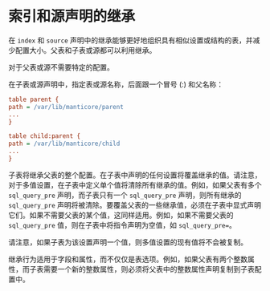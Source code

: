 # 索引和源声明的继承

在 `index` 和 `source` 声明中的继承能够更好地组织具有相似设置或结构的表，并减少配置大小。父表和子表或源都可以利用继承。

对于父表或源不需要特定的配置。

在子表或源声明中，指定表或源名称，后面跟一个冒号 (:) 和父名称：

```ini
table parent {
path = /var/lib/manticore/parent
...
}

table child:parent {
path = /var/lib/manticore/child
...
}
```

子表将继承父表的整个配置。在子表中声明的任何设置将覆盖继承的值。请注意，对于多值设置，在子表中定义单个值将清除所有继承的值。例如，如果父表有多个 `sql_query_pre` 声明，而子表只有一个 `sql_query_pre` 声明，则所有继承的 `sql_query_pre` 声明将被清除。要覆盖父表的一些继承值，必须在子表中显式声明它们。如果不需要父表的某个值，这同样适用。例如，如果不需要父表的 `sql_query_pre` 值，则在子表中将指令声明为空值，如 `sql_query_pre=`。 

请注意，如果子表为该设置声明一个值，则多值设置的现有值将不会被复制。

继承行为适用于字段和属性，而不仅仅是表选项。例如，如果父表有两个整数属性，而子表需要一个新的整数属性，则必须将父表中的整数属性声明复制到子表配置中。
<!-- proofread -->
